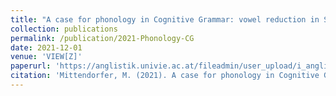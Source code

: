 ```yaml
---
title: "A case for phonology in Cognitive Grammar: vowel reduction in Standard Southern British"
collection: publications
permalink: /publication/2021-Phonology-CG
date: 2021-12-01
venue: 'VIEW[Z]'
paperurl: 'https://anglistik.univie.ac.at/fileadmin/user_upload/i_anglistik/Department/Views/Uploads/VIEWS_Mittendorfer_2021.pdf'
citation: 'Mittendorfer, M. (2021). A case for phonology in Cognitive Grammar: vowel reduction in Standard Southern British. <i>VIEW[Z]: Vienna English working papers</i>, <i>30</i>, 1 - 26.'
---
```



